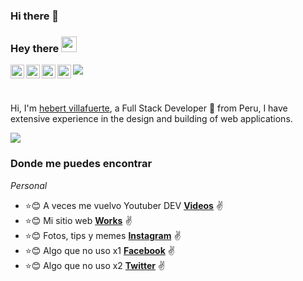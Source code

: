 ### Hi there 👋

### Hey there <img src="https://media.giphy.com/media/hvRJCLFzcasrR4ia7z/giphy.gif" width="25px">

<a href="https://twitter.com/hebertdev1">
  <img align="left" alt="hebert villafuerte | Twitter" width="22px" src="https://cdn.jsdelivr.net/npm/simple-icons@v3/icons/twitter.svg" />
</a>

<a href="https://www.linkedin.com/in/hebertdev/">
  <img align="left" alt="hebertdev1 LinkdeIN" width="22px" src="https://cdn.jsdelivr.net/npm/simple-icons@v3/icons/linkedin.svg" />
</a>

<a href="https://www.instagram.com/hebertdev1/">
  <img align="left" alt="Hebertdev1 Instagram" width="22px" src="https://cdn.jsdelivr.net/npm/simple-icons@v3/icons/instagram.svg" />
</a>

<a href="https://www.youtube.com/channel/UCvVxuO28XPe-fC6khHyAA_Q">
  <img align="left" alt="Hebertdev1 Youtube" width="22px" src="https://cdn.jsdelivr.net/npm/simple-icons@v3/icons/youtube.svg" />
</a>

![](https://visitor-badge.glitch.me/badge?page_id=hebertdev1.hebertdev1)

<br />

Hi, I'm [hebert villafuerte](https://hebertdev.tk/), a Full Stack Developer 🚀 from Peru, I have extensive experience in the design and building of web applications.

<img  src="https://raw.githubusercontent.com/hebertdev1/hebertdev1/master/javascript.gif" />
  


### Donde me puedes encontrar

_Personal_
* :star::blush: A veces me vuelvo Youtuber DEV **[Videos](https://www.youtube.com/channel/UCvVxuO28XPe-fC6khHyAA_Q)** :v:
* :star::blush: Mi sitio web **[Works](https://hebertdev.tk/works)** :v:
* :star::blush: Fotos, tips y memes **[Instagram](https://www.instagram.com/hebertdev1)** :v:
* :star::blush: Algo que no uso x1 **[Facebook](https://facebook.com/hebertdev1)** :v:
* :star::blush: Algo que no uso x2 **[Twitter](https://twitter.com/hebertdev1)** :v:
